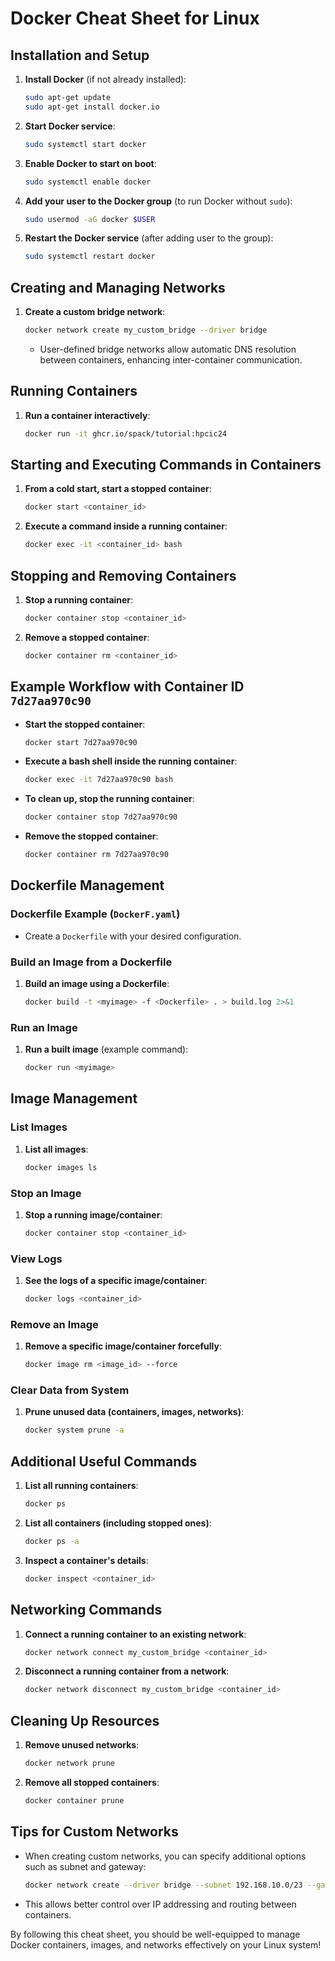 
# Docker Cheat Sheet for Linux

## Installation and Setup
1. **Install Docker** (if not already installed):
   ```bash
   sudo apt-get update
   sudo apt-get install docker.io
   ```

2. **Start Docker service**:
   ```bash
   sudo systemctl start docker
   ```

3. **Enable Docker to start on boot**:
   ```bash
   sudo systemctl enable docker
   ```

4. **Add your user to the Docker group** (to run Docker without `sudo`):
   ```bash
   sudo usermod -aG docker $USER
   ```

5. **Restart the Docker service** (after adding user to the group):
   ```bash
   sudo systemctl restart docker
   ```

## Creating and Managing Networks
1. **Create a custom bridge network**:
   ```bash
   docker network create my_custom_bridge --driver bridge
   ```
   - User-defined bridge networks allow automatic DNS resolution between containers, enhancing inter-container communication.

## Running Containers
1. **Run a container interactively**:
   ```bash
   docker run -it ghcr.io/spack/tutorial:hpcic24
   ```

## Starting and Executing Commands in Containers
1. **From a cold start, start a stopped container**:
   ```bash
   docker start <container_id>
   ```
2. **Execute a command inside a running container**:
   ```bash
   docker exec -it <container_id> bash
   ```

## Stopping and Removing Containers
1. **Stop a running container**:
   ```bash
   docker container stop <container_id>
   ```
2. **Remove a stopped container**:
   ```bash
   docker container rm <container_id>
   ```

## Example Workflow with Container ID `7d27aa970c90`
- **Start the stopped container**:
  ```bash
  docker start 7d27aa970c90
  ```
- **Execute a bash shell inside the running container**:
  ```bash
  docker exec -it 7d27aa970c90 bash
  ```
- **To clean up, stop the running container**:
  ```bash
  docker container stop 7d27aa970c90
  ```
- **Remove the stopped container**:
  ```bash
  docker container rm 7d27aa970c90
  ```

## Dockerfile Management

### Dockerfile Example (`DockerF.yaml`)
- Create a `Dockerfile` with your desired configuration.

### Build an Image from a Dockerfile
1. **Build an image using a Dockerfile**:
   ```bash
   docker build -t <myimage> -f <Dockerfile> . > build.log 2>&1
   ```
   
### Run an Image 
1. **Run a built image** (example command):
    ```bash
    docker run <myimage>
    ```

## Image Management

### List Images 
1. **List all images**:
    ```bash
    docker images ls
    ```

### Stop an Image 
1. **Stop a running image/container**:
    ```bash
    docker container stop <container_id>
    ```

### View Logs 
1. **See the logs of a specific image/container**:
    ```bash
    docker logs <container_id>
    ```

### Remove an Image 
1. **Remove a specific image/container forcefully**:
    ```bash
    docker image rm <image_id> --force
    ```

### Clear Data from System 
1. **Prune unused data (containers, images, networks)**:
    ```bash
    docker system prune -a
    ```

## Additional Useful Commands

1. **List all running containers**:
   ```bash
   docker ps
   ```
2. **List all containers (including stopped ones)**:
   ```bash
   docker ps -a
   ```
3. **Inspect a container's details**:
   ```bash
   docker inspect <container_id>
   ```

## Networking Commands 
1. **Connect a running container to an existing network**:
    ```bash
    docker network connect my_custom_bridge <container_id>
    ```
2. **Disconnect a running container from a network**:
    ```bash
    docker network disconnect my_custom_bridge <container_id>
    ```

## Cleaning Up Resources 
1. **Remove unused networks**:
    ```bash
    docker network prune
    ```
2. **Remove all stopped containers**:
    ```bash
    docker container prune
    ```

## Tips for Custom Networks 
- When creating custom networks, you can specify additional options such as subnet and gateway:
  ```bash
  docker network create --driver bridge --subnet 192.168.10.0/23 --gateway 192.168.10.1 my_custom_bridge
  ```
- This allows better control over IP addressing and routing between containers.

By following this cheat sheet, you should be well-equipped to manage Docker containers, images, and networks effectively on your Linux system!
